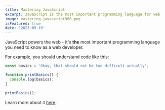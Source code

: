 ```yaml
---
title: Mastering JavaScript
excerpt: JavaScript is the most important programming language for web development. You probably don't know it well enough!
image: mastering-javascript960.png
isFeatured: true
date: '2023-09-19'
---
```


JavaScript powers the web - it's **the** most important programming language you need to know as a web developer.

For example, you should understand code like this:

```js
const basics = 'Okay, that should not be too difficult actually';

function printBasics() {
  console.log(basics):
}

printBasics();
```

Learn more about it [here](https://academind.com).
